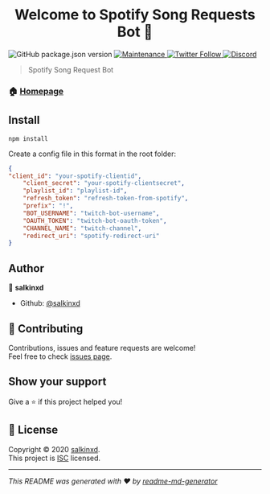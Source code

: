 <h1 align="center">Welcome to Spotify Song Requests Bot 👋</h1>
<p>
  <img alt="GitHub package.json version" src="https://img.shields.io/github/package-json/v/salkinxd/SpotifySongRequests">
  <a href="https://github.com/salkinxd/SpotifySongRequests/graphs/commit-activity" target="_blank">
    <img alt="Maintenance" src="https://img.shields.io/badge/Maintained%3F-yes-green.svg" />
  </a>
  <a href="https://twitter.com/salkinxd" target="_blank">
    <img alt="Twitter Follow" src="https://img.shields.io/twitter/follow/salkinxd?label=Follow&style=social">
  </a>
  <a href="https://discord.gg/TjtTJV4" target="_blank">
    <img alt="Discord" src="https://img.shields.io/discord/440646105450020867">
  </a>
</p>

> Spotify Song Request Bot

### 🏠 [Homepage](https://salkin.at/)

## Install

```ssh
npm install
```

Create a config file in this format in the root folder:
```json
{
"client_id": "your-spotify-clientid",
    "client_secret": "your-spotify-clientsecret",
    "playlist_id": "playlist-id",
    "refresh_token": "refresh-token-from-spotify",
    "prefix": "!",
    "BOT_USERNAME": "twitch-bot-username",
    "OAUTH_TOKEN": "twitch-bot-oauth-token",
    "CHANNEL_NAME": "twitch-channel",
    "redirect_uri": "spotify-redirect-uri"
}
```

## Author

👤 **salkinxd**

* Github: [@salkinxd](https://github.com/salkinxd)

## 🤝 Contributing

Contributions, issues and feature requests are welcome!<br />Feel free to check [issues page](https://github.com/salkinxd/SpotifySongRequests/issues).

## Show your support

Give a ⭐️ if this project helped you!

## 📝 License

Copyright © 2020 [salkinxd](https://github.com/salkinxd).<br />
This project is [ISC](https://github.com/salkinxd/SpotifySongRequests/blob/master/LICENSE) licensed.

***
_This README was generated with ❤️ by [readme-md-generator](https://github.com/kefranabg/readme-md-generator)_
